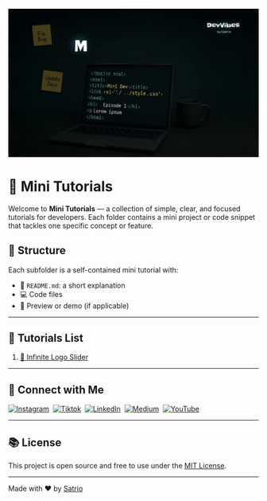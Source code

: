 ![Banner](/assets/Mini-Tutorials-Banner.gif)

# 🧠 Mini Tutorials

Welcome to **Mini Tutorials** — a collection of simple, clear, and focused tutorials for developers. Each folder contains a mini project or code snippet that tackles one specific concept or feature.

## 📁 Structure

Each subfolder is a self-contained mini tutorial with:

- 📄 `README.md`: a short explanation
- 💻 Code files
- 🧪 Preview or demo (if applicable)

---

## 🚀 Tutorials List

1. [🔁 Infinite Logo Slider](./01-Infinite-Logo-Slider/)

---

## 🔗 Connect with Me

[![Instagram](https://img.shields.io/badge/Instagram-purple)](https://www.instagram.com/devvibesbysatrio)&nbsp;
[![Tiktok](https://img.shields.io/badge/Tiktok-black)](https://www.tiktok.com/@devvibes.by.satrio)&nbsp;
[![LinkedIn](https://img.shields.io/badge/LinkedIn-blue)](https://www.linkedin.com/in/kukuhsatrio)&nbsp;
[![Medium](https://img.shields.io/badge/Medium-333333)](https://medium.com/@kukuhsatrio)&nbsp;
[![YouTube](https://img.shields.io/badge/YouTube-FF0000)](https://www.youtube.com/@devvibes)

---

## 📚 License

This project is open source and free to use under the [MIT License](./LICENSE).

---

Made with ❤️ by [Satrio](https://github.com/satrio-dev)

